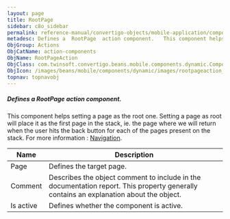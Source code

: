 ```yaml
---
layout: page
title: RootPage
sidebar: c8o_sidebar
permalink: reference-manual/convertigo-objects/mobile-application/components/action-components/rootpage/
metadesc: Defines a  RootPage  action component.   This component helps setting a page as the root one. Setting a page as root will place it as the first page i
ObjGroup: Actions
ObjCatName: action-components
ObjName: RootPageAction
ObjClass: com.twinsoft.convertigo.beans.mobile.components.dynamic.ComponentManager$1
ObjIcon: /images/beans/mobile/components/dynamic/images/rootpageaction_color_32x32.png
topnav: topnavobj
---
```

##### Defines a <i>RootPage</i> action component. 
 This component helps setting a page as the root one. Setting a page as root will place it as the first page in the stack, ie. the page where we will return when the user hits the back button for each of the pages present on the stack.
For more information : <a target='_blank' href='https://ionicframework.com/docs/v3/components/#navigation'>Navigation</a>.

Name | Description 
--- | ---
Page | Defines the target page.
Comment | Describes the object comment to include in the documentation report.  This property generally contains an explanation about the object. 
Is active | Defines whether the component is active. 

